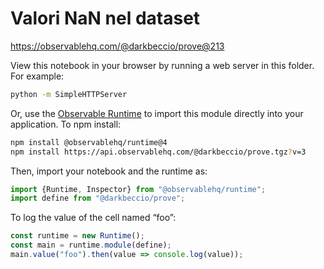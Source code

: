 # Valori NaN nel dataset

https://observablehq.com/@darkbeccio/prove@213

View this notebook in your browser by running a web server in this folder. For
example:

~~~sh
python -m SimpleHTTPServer
~~~

Or, use the [Observable Runtime](https://github.com/observablehq/runtime) to
import this module directly into your application. To npm install:

~~~sh
npm install @observablehq/runtime@4
npm install https://api.observablehq.com/@darkbeccio/prove.tgz?v=3
~~~

Then, import your notebook and the runtime as:

~~~js
import {Runtime, Inspector} from "@observablehq/runtime";
import define from "@darkbeccio/prove";
~~~

To log the value of the cell named “foo”:

~~~js
const runtime = new Runtime();
const main = runtime.module(define);
main.value("foo").then(value => console.log(value));
~~~
